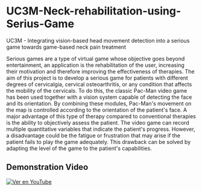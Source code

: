 # UC3M-Neck-rehabilitation-using-Serius-Game
UC3M -  Integrating vision-based head movement detection into a serious game towards game-based neck pain treatment

Serious games are a type of virtual game whose objective goes beyond entertainment, an application is the rehabilitation of the user, increasing their motivation and therefore improving the effectiveness of therapies. The aim of this project is to develop a serious game for patients with different degrees of cervicalgia, cervical osteoarthritis, or any condition that affects the mobility of the cervicals. To do this, the classic Pac-Man video game has been used together with a vision system capable of detecting the face and its orientation. By combining these modules, Pac-Man's movement on the map is controlled according to the orientation of the patient's face. A major advantage of this type of therapy compared to conventional therapies is the ability to objectively assess the patient. The video game can record multiple quantitative variables that indicate the patient's progress. However, a disadvantage could be the fatigue or frustration that may arise if the patient fails to play the game adequately. This drawback can be solved by adapting the level of the game to the patient's capabilities.

## Demonstration Video

[![Ver en YouTube](https://img.youtube.com/vi/tjeIGlaKiAk/0.jpg)](https://www.youtube.com/watch?v=tjeIGlaKiAk)
